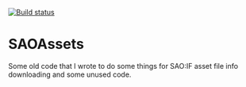 [![Build status](https://ci.appveyor.com/api/projects/status/5fjcq7s5txmat388?svg=true)](https://ci.appveyor.com/project/Xeleron/saoassets/build/artifacts)
# SAOAssets

Some old code that I wrote to do some things for SAO:IF asset file info downloading and some unused code.